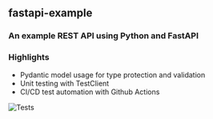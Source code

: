 ## fastapi-example

### An example REST API using Python and FastAPI

### Highlights
* Pydantic model usage for type protection and validation
* Unit testing with TestClient
* CI/CD test automation with Github Actions

![Tests](https://github.com/amerz84/fastapi-example/blob/main/.github/workflows/ci.yaml/badge.svg)

